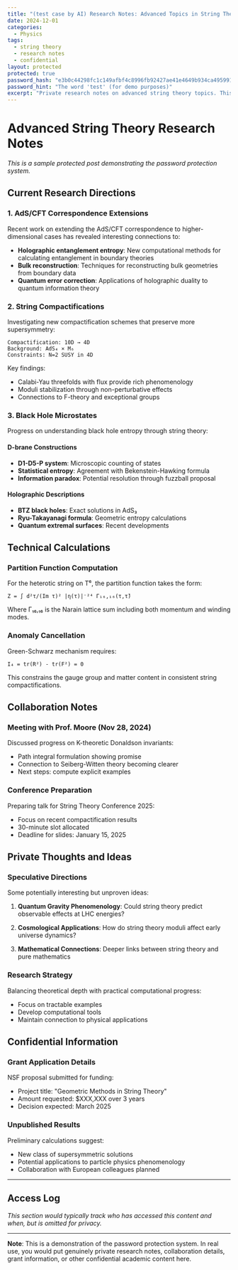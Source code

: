 ```yaml
---
title: "(test case by AI) Research Notes: Advanced Topics in String Theory"
date: 2024-12-01
categories:
  - Physics
tags:
  - string theory
  - research notes
  - confidential
layout: protected
protected: true
password_hash: "e3b0c44298fc1c149afbf4c8996fb92427ae41e4649b934ca495991b7852b855"
password_hint: "The word 'test' (for demo purposes)"
excerpt: "Private research notes on advanced string theory topics. This content is password protected for confidentiality."
---
```


# Advanced String Theory Research Notes

*This is a sample protected post demonstrating the password protection system.*

## Current Research Directions

### 1. AdS/CFT Correspondence Extensions

Recent work on extending the AdS/CFT correspondence to higher-dimensional cases has revealed interesting connections to:

- **Holographic entanglement entropy**: New computational methods for calculating entanglement in boundary theories
- **Bulk reconstruction**: Techniques for reconstructing bulk geometries from boundary data
- **Quantum error correction**: Applications of holographic duality to quantum information theory

### 2. String Compactifications

Investigating new compactification schemes that preserve more supersymmetry:

```
Compactification: 10D → 4D
Background: AdS₄ × M₆
Constraints: N=2 SUSY in 4D
```

Key findings:
- Calabi-Yau threefolds with flux provide rich phenomenology
- Moduli stabilization through non-perturbative effects
- Connections to F-theory and exceptional groups

### 3. Black Hole Microstates

Progress on understanding black hole entropy through string theory:

#### D-brane Constructions
- **D1-D5-P system**: Microscopic counting of states
- **Statistical entropy**: Agreement with Bekenstein-Hawking formula
- **Information paradox**: Potential resolution through fuzzball proposal

#### Holographic Descriptions
- **BTZ black holes**: Exact solutions in AdS₃
- **Ryu-Takayanagi formula**: Geometric entropy calculations
- **Quantum extremal surfaces**: Recent developments

## Technical Calculations

### Partition Function Computation

For the heterotic string on T⁶, the partition function takes the form:

```
Z = ∫ d²τ/(Im τ)² |η(τ)|⁻²⁴ Γ₁₆,₁₆(τ,τ̄)
```

Where Γ₁₆,₁₆ is the Narain lattice sum including both momentum and winding modes.

### Anomaly Cancellation

Green-Schwarz mechanism requires:

```
I₄ = tr(R²) - tr(F²) = 0
```

This constrains the gauge group and matter content in consistent string compactifications.

## Collaboration Notes

### Meeting with Prof. Moore (Nov 28, 2024)

Discussed progress on K-theoretic Donaldson invariants:
- Path integral formulation showing promise
- Connection to Seiberg-Witten theory becoming clearer
- Next steps: compute explicit examples

### Conference Preparation

Preparing talk for String Theory Conference 2025:
- Focus on recent compactification results
- 30-minute slot allocated
- Deadline for slides: January 15, 2025

## Private Thoughts and Ideas

### Speculative Directions

Some potentially interesting but unproven ideas:

1. **Quantum Gravity Phenomenology**: Could string theory predict observable effects at LHC energies?

2. **Cosmological Applications**: How do string theory moduli affect early universe dynamics?

3. **Mathematical Connections**: Deeper links between string theory and pure mathematics

### Research Strategy

Balancing theoretical depth with practical computational progress:
- Focus on tractable examples
- Develop computational tools
- Maintain connection to physical applications

## Confidential Information

### Grant Application Details

NSF proposal submitted for funding:
- Project title: "Geometric Methods in String Theory"
- Amount requested: $XXX,XXX over 3 years
- Decision expected: March 2025

### Unpublished Results

Preliminary calculations suggest:
- New class of supersymmetric solutions
- Potential applications to particle physics phenomenology
- Collaboration with European colleagues planned

---

## Access Log

*This section would typically track who has accessed this content and when, but is omitted for privacy.*

---

**Note**: This is a demonstration of the password protection system. In real use, you would put genuinely private research notes, collaboration details, grant information, or other confidential academic content here.